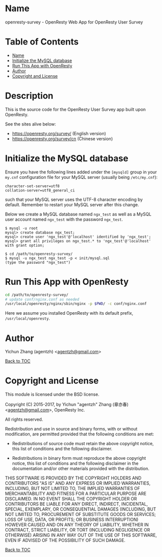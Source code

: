 Name
====

openresty-survey - OpenResty Web App for OpenResty User Survey

Table of Contents
=================

* [Name](#name)
* [Initialize the MySQL database](#initialize-the-mysql-database)
* [Run This App with OpenResty](#run-this-app-with-openresty)
* [Author](#author)
* [Copyright and License](#copyright-and-license)

Description
===========

This is the source code for the OpenResty User Survey app built upon OpenResty.

See the sites alive below:

* https://openresty.org/survey/  (English version)
* https://openresty.org/survey/cn  (Chinese version)

Initialize the MySQL database
=============================

Ensure you have the following lines added under the `[mysqld]` group in your `my.cnf` configuration
file for your MySQL server (usually being `/etc/my.cnf`):

```
character-set-server=utf8
collation-server=utf8_general_ci
```

such that your MySQL server uses the UTF-8 character encoding by default. Remember to restart
your MySQL server after this change.

Below we create a MySQL database named `ngx_test` as well as a MySQL user account named
`ngx_test` with the password `ngx_test`.

```console
$ mysql -u root
mysql> create database ngx_test;
mysql> create user 'ngx_test'@'localhost' identified by 'ngx_test';
mysql> grant all privileges on ngx_test.* to 'ngx_test'@'localhost' with grant option;
```

```console
$ cd /path/to/openresty-survey/
$ mysql -u ngx_test ngx_test -p < init/mysql.sql
(type the password "ngx_test")
```

Run This App with OpenResty
===========================

```bash
cd /path/to/openresty-survey/
# update conf/nginx.conf as needed
/usr/local/openresty/nginx/sbin/nginx -p $PWD/ -c conf/nginx.conf
```

Here we assume you installed OpenResty with its default prefix, `/usr/local/openresty`.

Author
======

Yichun Zhang (agentzh) &lt;agentzh@gmail.com&gt;

[Back to TOC](#table-of-contents)

Copyright and License
=====================

This module is licensed under the BSD license.

Copyright (C) 2015-2017, by Yichun "agentzh" Zhang (章亦春) &lt;agentzh@gmail.com&gt;, OpenResty Inc.

All rights reserved.

Redistribution and use in source and binary forms, with or without modification, are permitted provided that the following conditions are met:

* Redistributions of source code must retain the above copyright notice, this list of conditions and the following disclaimer.

* Redistributions in binary form must reproduce the above copyright notice, this list of conditions and the following disclaimer in the documentation and/or other materials provided with the distribution.

THIS SOFTWARE IS PROVIDED BY THE COPYRIGHT HOLDERS AND CONTRIBUTORS "AS IS" AND ANY EXPRESS OR IMPLIED WARRANTIES, INCLUDING, BUT NOT LIMITED TO, THE IMPLIED WARRANTIES OF MERCHANTABILITY AND FITNESS FOR A PARTICULAR PURPOSE ARE DISCLAIMED. IN NO EVENT SHALL THE COPYRIGHT HOLDER OR CONTRIBUTORS BE LIABLE FOR ANY DIRECT, INDIRECT, INCIDENTAL, SPECIAL, EXEMPLARY, OR CONSEQUENTIAL DAMAGES (INCLUDING, BUT NOT LIMITED TO, PROCUREMENT OF SUBSTITUTE GOODS OR SERVICES; LOSS OF USE, DATA, OR PROFITS; OR BUSINESS INTERRUPTION) HOWEVER CAUSED AND ON ANY THEORY OF LIABILITY, WHETHER IN CONTRACT, STRICT LIABILITY, OR TORT (INCLUDING NEGLIGENCE OR OTHERWISE) ARISING IN ANY WAY OUT OF THE USE OF THIS SOFTWARE, EVEN IF ADVISED OF THE POSSIBILITY OF SUCH DAMAGE.

[Back to TOC](#table-of-contents)

